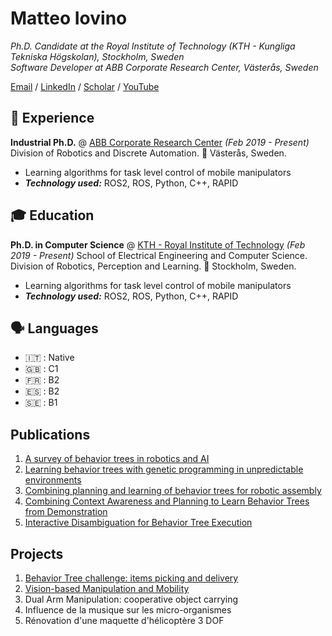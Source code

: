  # Matteo Iovino

_Ph.D. Candidate at the Royal Institute of Technology (KTH - Kungliga Tekniska Högskolan), Stockholm, Sweden_  
_Software Developer at ABB Corporate Research Center, Västerås, Sweden_

[Email](matteo.iovino@se.abb.com) / [LinkedIn](https://www.linkedin.com/in/matteo~iovino/) / [Scholar](https://scholar.google.com/citations?user=dH2oc1QAAAAJ&hl=it) / [YouTube](https://www.youtube.com/channel/UCHL3PZ_AYCyejt8fxBMQqdg)

## :office: Experience

**Industrial Ph.D.** @ [ABB Corporate Research Center](https://global.abb/group/en/technology/corporate-research-centers/sweden) _(Feb 2019 - Present)_
Division of Robotics and Discrete Automation.
📍 Västerås, Sweden.

* Learning algorithms for task level control of mobile manipulators
* **_Technology used:_** ROS2, ROS, Python, C++, RAPID


## :mortar_board: Education

**Ph.D. in Computer Science** @ [KTH - Royal Institute of Technology](https://global.abb/group/en/technology/corporate-research-centers/sweden) _(Feb 2019 - Present)_
School of Electrical Engineering and Computer Science. Division of Robotics, Perception and Learning.
📍 Stockholm, Sweden.

* Learning algorithms for task level control of mobile manipulators
* **_Technology used:_** ROS2, ROS, Python, C++, RAPID

## 🗣️ Languages

- :it: : Native
- :uk: : C1
- :fr: : B2
- :es: : B2
- 🇸🇪 : B1

## Publications

1. [A survey of behavior trees in robotics and AI](https://www.sciencedirect.com/science/article/pii/S0921889022000513)
2. [Learning behavior trees with genetic programming in unpredictable environments](https://ieeexplore.ieee.org/abstract/document/9562088)
3. [Combining planning and learning of behavior trees for robotic assembly](https://arxiv.org/abs/2103.09036)
4. [Combining Context Awareness and Planning to Learn Behavior Trees from Demonstration](https://arxiv.org/abs/2109.07133)
5. [Interactive Disambiguation for Behavior Tree Execution](https://arxiv.org/abs/2203.02994)


## Projects

1. [Behavior Tree challenge: items picking and delivery](https://github.com/jstyrud/WASP-CBSS-BT)
2. [Vision-based Manipulation and Mobility](https://www.youtube.com/watch?v=ldcq6FBHAwY)
3. Dual Arm Manipulation: cooperative object carrying
4. Influence de la musique sur les micro-organismes
5. Rénovation d'une maquette d'hélicoptère 3 DOF
